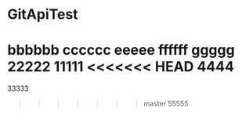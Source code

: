 # GitApiTest
bbbbbb
cccccc
eeeee
ffffff
ggggg
22222
11111
<<<<<<< HEAD
4444
=======
33333
>>>>>>> master
55555
